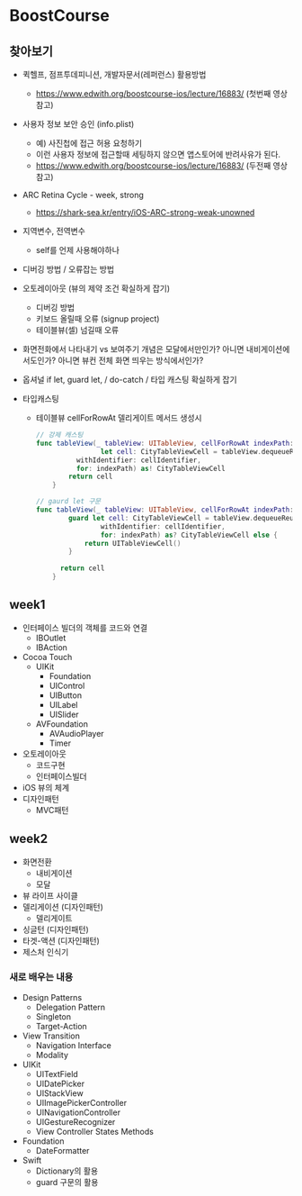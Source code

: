 # BoostCourse

## 찾아보기

- 퀵헬프, 점프투데피니션, 개발자문서(레퍼런스) 활용방법
  
  - https://www.edwith.org/boostcourse-ios/lecture/16883/ (첫번째 영상 참고)
  
- 사용자 정보 보안 승인 (info.plist)
  - 예) 사진첩에 접근 허용 요청하기
  - 이런 사용자 정보에 접근할때 세팅하지 않으면 앱스토어에 반려사유가 된다.
  - https://www.edwith.org/boostcourse-ios/lecture/16883/ (두전째 영상 참고)
  
- ARC Retina Cycle - week, strong
  
  - https://shark-sea.kr/entry/iOS-ARC-strong-weak-unowned
  
- 지역변수, 전역변수
  
  - self를 언제 사용해야하나
  
- 디버깅 방법 / 오류잡는 방법

- 오토레이아웃 (뷰의 제약 조건 확실하게 잡기)

  - 디버깅 방법
  - 키보드 올릴때 오류 (signup project)
  - 테이블뷰(셀) 넘길때 오류

- 화면전화에서 나타내기 vs 보여주기 개념은 모달에서만인가? 아니면 내비게이션에서도인가? 아니면 뷰컨 전체 화면 띄우는 방식에서인가?

- 옵셔널 if let, guard let, / do-catch / 타입 캐스팅 확실하게 잡기

- 타입캐스팅 

  - 테이블뷰 cellForRowAt 델리게이트 메서드 생성시 

    ```swift
    // 강제 캐스팅
    func tableView(_ tableView: UITableView, cellForRowAt indexPath: IndexPath) -> UITableViewCell {
    				let cell: CityTableViewCell = tableView.dequeueReusableCell(
              withIdentifier: cellIdentifier, 
              for: indexPath) as! CityTableViewCell
            return cell
        }
    
    // gaurd let 구문
    func tableView(_ tableView: UITableView, cellForRowAt indexPath: IndexPath) -> UITableViewCell {
            guard let cell: CityTableViewCell = tableView.dequeueReusableCell(
                    withIdentifier: cellIdentifier,
                    for: indexPath) as? CityTableViewCell else {
                return UITableViewCell()
            }
      
          return cell
        }
    ```

## week1

- 인터페이스 빌더의 객체를 코드와 연결
  - IBOutlet
  - IBAction
- Cocoa Touch
  - UIKit
    - Foundation
    - UIControl
    - UIButton
    - UILabel
    - UISlider
  - AVFoundation
    - AVAudioPlayer
    - Timer
- 오토레이아웃
  - 코드구현
  - 인터페이스빌더
- iOS 뷰의 체계
- 디자인패턴
  - MVC패턴

## week2

- 화면전환
  - 내비게이션
  - 모달
- 뷰 라이프 사이클
- 델리게이션 (디자인패턴)
  - 델리게이트
- 싱글턴 (디자인패턴)
- 타겟-액션 (디자인패턴)
- 제스처 인식기

### 새로 배우는 내용

- Design Patterns
  - Delegation Pattern
  - Singleton
  - Target-Action
- View Transition
  - Navigation Interface
  - Modality
- UIKit
  - UITextField
  - UIDatePicker
  - UIStackView
  - UIImagePickerController
  - UINavigationController
  - UIGestureRecognizer
  - View Controller States Methods
- Foundation
  - DateFormatter
- Swift
  - Dictionary의 활용
  - guard 구문의 활용